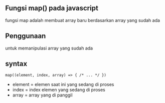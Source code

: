 ## Fungsi map() pada javascript
fungsi map adalah membuat array baru berdasarkan array yang sudah ada

## Penggunaan
untuk memanipulasi array yang sudah ada

## syntax
```
map((element, index, array) => { /* ... */ })
```
- element = elemen saat ini yang sedang di proses
- index = index elemen yang sedang di proses
- array = array yang di panggil

